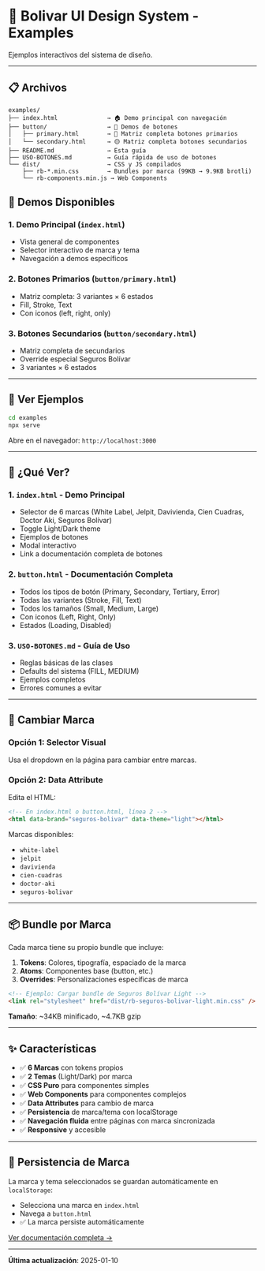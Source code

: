 # 🎨 Bolivar UI Design System - Examples

Ejemplos interactivos del sistema de diseño.

---

## 📋 Archivos

```
examples/
├── index.html              → 🏠 Demo principal con navegación
├── button/                 → 🔘 Demos de botones
│   ├── primary.html        → 🔵 Matriz completa botones primarios
│   └── secondary.html      → 🟡 Matriz completa botones secundarios
├── README.md               → Esta guía
├── USO-BOTONES.md          → Guía rápida de uso de botones
└── dist/                   → CSS y JS compilados
    ├── rb-*.min.css        → Bundles por marca (99KB → 9.9KB brotli)
    └── rb-components.min.js → Web Components
```

## 🎨 Demos Disponibles

### 1. **Demo Principal** (`index.html`)

- Vista general de componentes
- Selector interactivo de marca y tema
- Navegación a demos específicos

### 2. **Botones Primarios** (`button/primary.html`)

- Matriz completa: 3 variantes × 6 estados
- Fill, Stroke, Text
- Con iconos (left, right, only)

### 3. **Botones Secundarios** (`button/secondary.html`)

- Matriz completa de secundarios
- Override especial Seguros Bolívar
- 3 variantes × 6 estados

---

## 🚀 Ver Ejemplos

```bash
cd examples
npx serve
```

Abre en el navegador: `http://localhost:3000`

---

## 🎯 ¿Qué Ver?

### 1. **`index.html`** - Demo Principal

- Selector de 6 marcas (White Label, Jelpit, Davivienda, Cien Cuadras, Doctor Aki, Seguros Bolívar)
- Toggle Light/Dark theme
- Ejemplos de botones
- Modal interactivo
- Link a documentación completa de botones

### 2. **`button.html`** - Documentación Completa

- Todos los tipos de botón (Primary, Secondary, Tertiary, Error)
- Todas las variantes (Stroke, Fill, Text)
- Todos los tamaños (Small, Medium, Large)
- Con iconos (Left, Right, Only)
- Estados (Loading, Disabled)

### 3. **`USO-BOTONES.md`** - Guía de Uso

- Reglas básicas de las clases
- Defaults del sistema (FILL, MEDIUM)
- Ejemplos completos
- Errores comunes a evitar

---

## 🔧 Cambiar Marca

### Opción 1: Selector Visual

Usa el dropdown en la página para cambiar entre marcas.

### Opción 2: Data Attribute

Edita el HTML:

```html
<!-- En index.html o button.html, línea 2 -->
<html data-brand="seguros-bolivar" data-theme="light"></html>
```

Marcas disponibles:

- `white-label`
- `jelpit`
- `davivienda`
- `cien-cuadras`
- `doctor-aki`
- `seguros-bolivar`

---

## 📦 Bundle por Marca

Cada marca tiene su propio bundle que incluye:

1. **Tokens**: Colores, tipografía, espaciado de la marca
2. **Atoms**: Componentes base (button, etc.)
3. **Overrides**: Personalizaciones específicas de marca

```html
<!-- Ejemplo: Cargar bundle de Seguros Bolívar Light -->
<link rel="stylesheet" href="dist/rb-seguros-bolivar-light.min.css" />
```

**Tamaño**: ~34KB minificado, ~4.7KB gzip

---

## ✨ Características

- ✅ **6 Marcas** con tokens propios
- ✅ **2 Temas** (Light/Dark) por marca
- ✅ **CSS Puro** para componentes simples
- ✅ **Web Components** para componentes complejos
- ✅ **Data Attributes** para cambio de marca
- ✅ **Persistencia** de marca/tema con localStorage
- ✅ **Navegación fluida** entre páginas con marca sincronizada
- ✅ **Responsive** y accesible

---

## 💾 Persistencia de Marca

La marca y tema seleccionados se guardan automáticamente en `localStorage`:

- Selecciona una marca en `index.html`
- Navega a `button.html`
- ✅ La marca persiste automáticamente

[Ver documentación completa →](./PERSISTENCIA.md)

---

**Última actualización**: 2025-01-10
